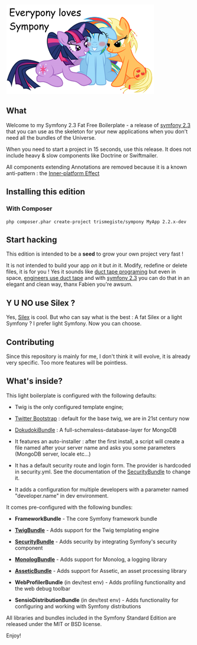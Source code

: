 ![Bronyspeak](./app/Resources/doc/img/sympony.png)

## What

Welcome to my Symfony 2.3 Fat Free Boilerplate - a release of [symfony 2.3][5]
that you can use as the skeleton for your new applications when
you don't need all the bundles of the Universe.

When you need to start a project in 15 seconds, use this release.
It does not include heavy & slow components like Doctrine or Swiftmailer.

All components extending Annotations are removed because it is a known
anti-pattern : the [Inner-platform Effect][16]

## Installing this edition

### With Composer

    php composer.phar create-project trismegiste/sympony MyApp 2.2.x-dev

## Start hacking
This edition is intended to be a **seed** to grow your own project very fast !

It is not intended to build your app *on* it but *in* it. Modify, redefine or delete
files, it is for you ! Yes it sounds like [duct tape programing][19] but even
in space, [engineers use duct tape][20] and with [symfony 2.3][5]
you can do that in an elegant and clean way, thanx Fabien you're awsum.

## Y U NO use Silex ?
Yes, [Silex][7] is cool. But who can say what is the best : A fat Silex or a light
Symfony ? I prefer light Symfony. Now you can choose.

## Contributing
Since this repository is mainly for me, I don't think it will evolve, it is already
very specific. Too more features will be pointless.

## What's inside?

This light boilerplate is configured with the following defaults:

  * Twig is the only configured template engine;

  * [Twitter Bootstrap][17] : default for the base twig, we are in 21st century now

  * [DokudokiBundle][18] : A full-schemaless-database-layer for MongoDB

  * It features an auto-installer : after the first install, a script will
    create a file named after your server name
    and asks you some parameters (MongoDB server, locale etc...)

  * It has a default security route and login form. The provider is hardcoded in security.yml.
    See the documentation of the [SecurityBundle][9] to change it.

  * It adds a configuration for multiple developers with a parameter
    named "developer.name" in dev environment.

It comes pre-configured with the following bundles:

  * **FrameworkBundle** - The core Symfony framework bundle

  * [**TwigBundle**][8] - Adds support for the Twig templating engine

  * [**SecurityBundle**][9] - Adds security by integrating Symfony's security
    component

  * [**MonologBundle**][11] - Adds support for Monolog, a logging library

  * [**AsseticBundle**][12] - Adds support for Assetic, an asset processing
    library

  * **WebProfilerBundle** (in dev/test env) - Adds profiling functionality and
    the web debug toolbar

  * **SensioDistributionBundle** (in dev/test env) - Adds functionality for
    configuring and working with Symfony distributions

All libraries and bundles included in the Symfony Standard Edition are
released under the MIT or BSD license.

Enjoy!

[1]:  http://symfony.com/doc/master/book/installation.html
[2]:  http://getcomposer.org/
[5]:  http://symfony.com/doc/master/index.html
[7]:  http://silex.sensiolabs.org/
[8]:  http://symfony.com/doc/master/book/templating.html
[9]:  http://symfony.com/doc/master/book/security.html
[11]: http://symfony.com/doc/master/cookbook/logging/monolog.html
[12]: http://symfony.com/doc/master/cookbook/assetic/asset_management.html
[16]: http://en.wikipedia.org/wiki/Inner-platform_effect
[17]: http://twitter.github.com/bootstrap/
[18]: https://github.com/Trismegiste/DokudokiBundle
[19]: http://www.joelonsoftware.com/items/2009/09/23.html
[20]: http://www.universetoday.com/13794/the-best-engineering-tool-in-space-duct-tape/
